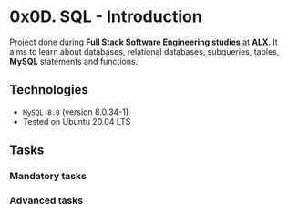 # 0x0D. SQL - Introduction

Project done during **Full Stack Software Engineering studies** at **ALX**. It aims to learn about databases, relational databases, subqueries, tables, **MySQL** statements and functions.

## Technologies
* `MySQL 8.0` (version 8.0.34-1)
* Tested on Ubuntu 20.04 LTS


## Tasks

### Mandatory tasks





### Advanced tasks